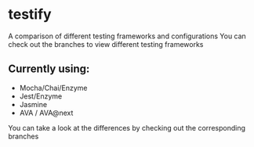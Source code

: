 # testify
A comparison of different testing frameworks and configurations
You can check out the branches to view different testing frameworks

## Currently using:
- Mocha/Chai/Enzyme
- Jest/Enzyme
- Jasmine
- AVA / AVA@next

You can take a look at the differences by checking out the corresponding branches
